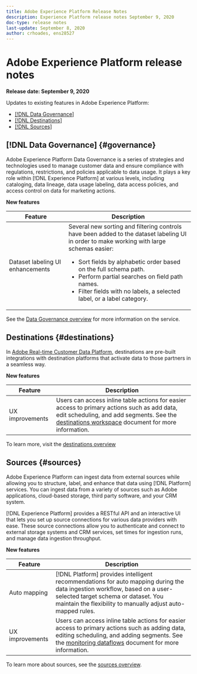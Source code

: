 ```yaml
---
title: Adobe Experience Platform Release Notes
description: Experience Platform release notes September 9, 2020
doc-type: release notes
last-update: September 8, 2020
author: crhoades, ens28527
---
```


# Adobe Experience Platform release notes 

**Release date: September 9, 2020**

Updates to existing features in Adobe Experience Platform:

* [[!DNL Data Governance]](#governance)
* [[!DNL Destinations]](#destinations)
* [[!DNL Sources]](#sources)

## [!DNL Data Governance] {#governance}

Adobe Experience Platform Data Governance is a series of strategies and technologies used to manage customer data and ensure compliance with regulations, restrictions, and policies applicable to data usage. It plays a key role within [!DNL Experience Platform] at various levels, including cataloging, data lineage, data usage labeling, data access policies, and access control on data for marketing actions.

**New features**

| Feature | Description |
| --- | --- |
| Dataset labeling UI enhancements | Several new sorting and filtering controls have been added to the dataset labeling UI in order to make working with large schemas easier: <ul><li>Sort fields by alphabetic order based on the full schema path.</li><li>Perform partial searches on field path names.</li><li>Filter fields with no labels, a selected label, or a label category.</li></ul> |

See the [Data Governance overview](../../data-governance/home.md) for more information on the service.

## Destinations {#destinations}

In [Adobe Real-time Customer Data Platform](../../rtcdp/overview.md), destinations are pre-built integrations with destination platforms that activate data to those partners in a seamless way.

**New features**

| Feature | Description |
| ------- | ----------- |
| UX improvements | Users can access inline table actions for easier access to primary actions such as add data, edit scheduling, and add segments. See the [destinations workspace](../../rtcdp/destinations/destinations-workspace.md) document for more information. |

To learn more, visit the [destinations overview](../../rtcdp/destinations/destinations-overview.md)

## Sources {#sources}

Adobe Experience Platform can ingest data from external sources while allowing you to structure, label, and enhance that data using [!DNL Platform] services. You can ingest data from a variety of sources such as Adobe applications, cloud-based storage, third party software, and your CRM system.

[!DNL Experience Platform] provides a RESTful API and an interactive UI that lets you set up source connections for various data providers with ease. These source connections allow you to authenticate and connect to external storage systems and CRM services, set times for ingestion runs, and manage data ingestion throughput.

**New features**

| Feature | Description |
| ------- | ----------- |
| Auto mapping | [!DNL Platform] provides intelligent recommendations for auto mapping during the data ingestion workflow, based on a user-selected target schema or dataset. You maintain the flexibility to manually adjust auto-mapped rules. |
| UX improvements | Users can access inline table actions for easier access to primary actions such as adding data, editing scheduling, and adding segments. See the [monitoring dataflows](../../sources/tutorials/ui/monitor.md) document for more information. |

To learn more about sources, see the [sources overview](../../sources/home.md).